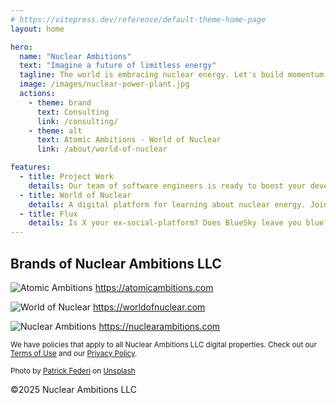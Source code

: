 ```yaml
---
# https://vitepress.dev/reference/default-theme-home-page
layout: home

hero:
  name: "Nuclear Ambitions"
  text: "Imagine a future of limitless energy"
  tagline: The world is embracing nuclear energy. Let's build momentum together.
  image: /images/nuclear-power-plant.jpg
  actions:
    - theme: brand
      text: Consulting
      link: /consulting/
    - theme: alt
      text: Atomic Ambitions - World of Nuclear
      link: /about/world-of-nuclear

features:
  - title: Project Work
    details: Our team of software engineers is ready to boost your development efforts.
  - title: World of Nuclear
    details: A digital platform for learning about nuclear energy. Join Zanzibar, Nuclear Hero, in his quest to empower the world.
  - title: Flux
    details: Is X your ex-social-platform? Does BlueSky leave you blue? Does Reddit make you red in the face? Try fluxing your power on Flux.
---
```


## Brands of Nuclear Ambitions LLC

![Atomic Ambitions](/images/atomic-ambitions-logo.png)
https://atomicambitions.com

![World of Nuclear](/images/logo-cherenkov-clear-bg.png)
https://worldofnuclear.com

![Nuclear Ambitions](/images/na-logo-full-tm.png)
https://nuclearambitions.com

<span style="font-size:smaller">We have policies that apply to all Nuclear Ambitions LLC digital properties. Check out our [Terms of Use](/legal/terms-of-use) and our [Privacy Policy](/legal/privacy-policy).</span>

<span style="font-size:smaller">Photo by <a href="https://unsplash.com/@federi?utm_content=creditCopyText&utm_medium=referral&utm_source=unsplash">Patrick Federi</a> on <a href="https://unsplash.com/photos/white-smoke-coming-out-from-green-field-uvtUELc92SI?utm_content=creditCopyText&utm_medium=referral&utm_source=unsplash">Unsplash</a></span>

&copy;2025 Nuclear Ambitions LLC
